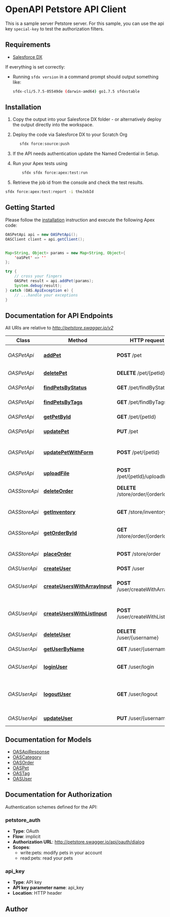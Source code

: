 # OpenAPI Petstore API Client


This is a sample server Petstore server. For this sample, you can use the api key `special-key` to test the authorization filters.

## Requirements

- [Salesforce DX](https://www.salesforce.com/products/platform/products/salesforce-dx/)

If everything is set correctly:

- Running `sfdx version` in a command prompt should output something like:

  ```bash
  sfdx-cli/5.7.5-05549de (darwin-amd64) go1.7.5 sfdxstable
  ```

## Installation

1. Copy the output into your Salesforce DX folder - or alternatively deploy the output directly into the workspace.
2. Deploy the code via Salesforce DX to your Scratch Org

   ```bash
      sfdx force:source:push
   ```

3. If the API needs authentication update the Named Credential in Setup.
4. Run your Apex tests using

   ```bash
       sfdx sfdx force:apex:test:run
   ```

5. Retrieve the job id from the console and check the test results.

  ```bash
  sfdx force:apex:test:report -i theJobId
  ```

## Getting Started

Please follow the [installation](#installation) instruction and execute the following Apex code:

```java
OASPetApi api = new OASPetApi();
OASClient client = api.getClient();


Map<String, Object> params = new Map<String, Object>{
    'oaSPet' => ''
};

try {
    // cross your fingers
    OASPet result = api.addPet(params);
    System.debug(result);
} catch (OAS.ApiException e) {
    // ...handle your exceptions
}
```

## Documentation for API Endpoints

All URIs are relative to *http://petstore.swagger.io/v2*

Class | Method | HTTP request | Description
------------ | ------------- | ------------- | -------------
*OASPetApi* | [**addPet**](OASPetApi.md#addPet) | **POST** /pet | Add a new pet to the store
*OASPetApi* | [**deletePet**](OASPetApi.md#deletePet) | **DELETE** /pet/{petId} | Deletes a pet
*OASPetApi* | [**findPetsByStatus**](OASPetApi.md#findPetsByStatus) | **GET** /pet/findByStatus | Finds Pets by status
*OASPetApi* | [**findPetsByTags**](OASPetApi.md#findPetsByTags) | **GET** /pet/findByTags | Finds Pets by tags
*OASPetApi* | [**getPetById**](OASPetApi.md#getPetById) | **GET** /pet/{petId} | Find pet by ID
*OASPetApi* | [**updatePet**](OASPetApi.md#updatePet) | **PUT** /pet | Update an existing pet
*OASPetApi* | [**updatePetWithForm**](OASPetApi.md#updatePetWithForm) | **POST** /pet/{petId} | Updates a pet in the store with form data
*OASPetApi* | [**uploadFile**](OASPetApi.md#uploadFile) | **POST** /pet/{petId}/uploadImage | uploads an image
*OASStoreApi* | [**deleteOrder**](OASStoreApi.md#deleteOrder) | **DELETE** /store/order/{orderId} | Delete purchase order by ID
*OASStoreApi* | [**getInventory**](OASStoreApi.md#getInventory) | **GET** /store/inventory | Returns pet inventories by status
*OASStoreApi* | [**getOrderById**](OASStoreApi.md#getOrderById) | **GET** /store/order/{orderId} | Find purchase order by ID
*OASStoreApi* | [**placeOrder**](OASStoreApi.md#placeOrder) | **POST** /store/order | Place an order for a pet
*OASUserApi* | [**createUser**](OASUserApi.md#createUser) | **POST** /user | Create user
*OASUserApi* | [**createUsersWithArrayInput**](OASUserApi.md#createUsersWithArrayInput) | **POST** /user/createWithArray | Creates list of users with given input array
*OASUserApi* | [**createUsersWithListInput**](OASUserApi.md#createUsersWithListInput) | **POST** /user/createWithList | Creates list of users with given input array
*OASUserApi* | [**deleteUser**](OASUserApi.md#deleteUser) | **DELETE** /user/{username} | Delete user
*OASUserApi* | [**getUserByName**](OASUserApi.md#getUserByName) | **GET** /user/{username} | Get user by user name
*OASUserApi* | [**loginUser**](OASUserApi.md#loginUser) | **GET** /user/login | Logs user into the system
*OASUserApi* | [**logoutUser**](OASUserApi.md#logoutUser) | **GET** /user/logout | Logs out current logged in user session
*OASUserApi* | [**updateUser**](OASUserApi.md#updateUser) | **PUT** /user/{username} | Updated user


## Documentation for Models

 - [OASApiResponse](OASApiResponse.md)
 - [OASCategory](OASCategory.md)
 - [OASOrder](OASOrder.md)
 - [OASPet](OASPet.md)
 - [OASTag](OASTag.md)
 - [OASUser](OASUser.md)


## Documentation for Authorization

Authentication schemes defined for the API:
### petstore_auth

- **Type**: OAuth
- **Flow**: implicit
- **Authorization URL**: http://petstore.swagger.io/api/oauth/dialog
- **Scopes**: 
  - write:pets: modify pets in your account
  - read:pets: read your pets

### api_key


- **Type**: API key
- **API key parameter name**: api_key
- **Location**: HTTP header


## Author



